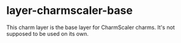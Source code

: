# layer-charmscaler-base

This charm layer is the base layer for CharmScaler charms. It's not supposed
to be used on its own.


